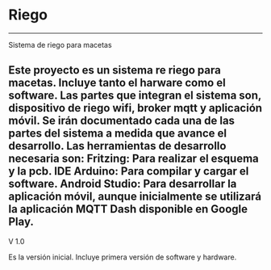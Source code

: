# Riego
--------------------------------------------------------------------------------
Sistema de riego para macetas

Este proyecto es un sistema re riego para macetas.
Incluye tanto el harware como el software.
Las partes que integran el sistema son, dispositivo de riego wifi, broker mqtt y aplicación móvil.
Se irán documentado cada una de las partes del sistema a medida que avance el desarrollo.
Las herramientas de desarrollo necesaria son:
Fritzing: Para realizar el esquema y la pcb.
IDE Arduino: Para compilar y cargar el software.
Android Studio: Para desarrollar la aplicación móvil, aunque inicialmente se utilizará la aplicación MQTT Dash disponible en Google Play.
--------------------------------------------------------------------------------
V 1.0 

Es la versión inicial. Incluye primera versión de software y hardware.



